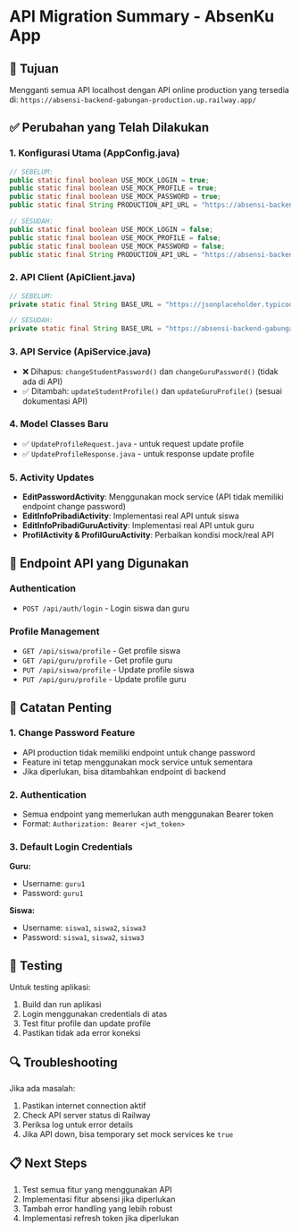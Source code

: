 # API Migration Summary - AbsenKu App

## 🎯 Tujuan
Mengganti semua API localhost dengan API online production yang tersedia di:
`https://absensi-backend-gabungan-production.up.railway.app/`

## ✅ Perubahan yang Telah Dilakukan

### 1. Konfigurasi Utama (AppConfig.java)
```java
// SEBELUM:
public static final boolean USE_MOCK_LOGIN = true;
public static final boolean USE_MOCK_PROFILE = true;
public static final boolean USE_MOCK_PASSWORD = true;
public static final String PRODUCTION_API_URL = "https://absensi-backend-gabungan.up.railway.app/";

// SESUDAH:
public static final boolean USE_MOCK_LOGIN = false;
public static final boolean USE_MOCK_PROFILE = false;
public static final boolean USE_MOCK_PASSWORD = false;
public static final String PRODUCTION_API_URL = "https://absensi-backend-gabungan-production.up.railway.app/";
```

### 2. API Client (ApiClient.java)
```java
// SEBELUM:
private static final String BASE_URL = "https://jsonplaceholder.typicode.com/";

// SESUDAH:
private static final String BASE_URL = "https://absensi-backend-gabungan-production.up.railway.app/";
```

### 3. API Service (ApiService.java)
- ❌ Dihapus: `changeStudentPassword()` dan `changeGuruPassword()` (tidak ada di API)
- ✅ Ditambah: `updateStudentProfile()` dan `updateGuruProfile()` (sesuai dokumentasi API)

### 4. Model Classes Baru
- ✅ `UpdateProfileRequest.java` - untuk request update profile
- ✅ `UpdateProfileResponse.java` - untuk response update profile

### 5. Activity Updates
- **EditPasswordActivity**: Menggunakan mock service (API tidak memiliki endpoint change password)
- **EditInfoPribadiActivity**: Implementasi real API untuk siswa
- **EditInfoPribadiGuruActivity**: Implementasi real API untuk guru
- **ProfilActivity & ProfilGuruActivity**: Perbaikan kondisi mock/real API

## 🔧 Endpoint API yang Digunakan

### Authentication
- `POST /api/auth/login` - Login siswa dan guru

### Profile Management
- `GET /api/siswa/profile` - Get profile siswa
- `GET /api/guru/profile` - Get profile guru
- `PUT /api/siswa/profile` - Update profile siswa
- `PUT /api/guru/profile` - Update profile guru

## 📝 Catatan Penting

### 1. Change Password Feature
- API production tidak memiliki endpoint untuk change password
- Feature ini tetap menggunakan mock service untuk sementara
- Jika diperlukan, bisa ditambahkan endpoint di backend

### 2. Authentication
- Semua endpoint yang memerlukan auth menggunakan Bearer token
- Format: `Authorization: Bearer <jwt_token>`

### 3. Default Login Credentials
**Guru:**
- Username: `guru1`
- Password: `guru1`

**Siswa:**
- Username: `siswa1`, `siswa2`, `siswa3`
- Password: `siswa1`, `siswa2`, `siswa3`

## 🚀 Testing
Untuk testing aplikasi:
1. Build dan run aplikasi
2. Login menggunakan credentials di atas
3. Test fitur profile dan update profile
4. Pastikan tidak ada error koneksi

## 🔍 Troubleshooting
Jika ada masalah:
1. Pastikan internet connection aktif
2. Check API server status di Railway
3. Periksa log untuk error details
4. Jika API down, bisa temporary set mock services ke `true`

## 📋 Next Steps
1. Test semua fitur yang menggunakan API
2. Implementasi fitur absensi jika diperlukan
3. Tambah error handling yang lebih robust
4. Implementasi refresh token jika diperlukan
